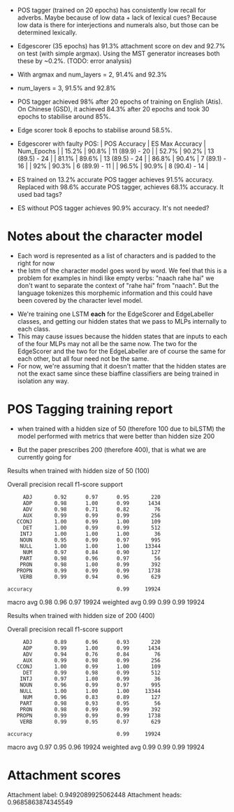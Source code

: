 * POS tagger (trained on 20 epochs) has consistently low recall for adverbs. Maybe because of low data + lack of lexical cues? Because low data is there for interjections and numerals also, but those can be determined lexically.

* Edgescorer (35 epochs) has 91.3% attachment score on dev and 92.7% on test (with simple argmax). Using the MST generator increases both these by ~0.2%. (TODO: error analysis)
* With argmax and num_layers = 2, 91.4% and 92.3%
* num_layers = 3, 91.5% and 92.8%

* POS tagger achieved 98% after 20 epochs of training on English (Atis). On Chinese (GSD), it achieved 84.3% after 20 epochs and took 30 epochs to stabilise around 85%.
* Edge scorer took 8 epochs to stabilise around 58.5%.

* Edgescorer with faulty POS:
| POS Accuracy | ES Max Accuracy | Num_Epochs     |
| 15.2%        | 90.8%           | 11 (89.9) - 20 |
| 52.7%        | 90.2%           | 13 (89.5) - 24 |
| 81.1%        | 89.6%           | 13 (89.5) - 24 |
| 86.8%        | 90.4%           | 7  (89.1) - 16 |
| 92%          | 90.3%           | 6  (89.9) - 11 |
| 96.5%        | 90.9%           | 8  (90.4) - 14 |

* ES trained on 13.2% accurate POS tagger achieves 91.5% accuracy. Replaced with 98.6% accurate POS tagger, achieves 68.1% accuracy. It used bad tags?
* ES without POS tagger achieves 90.9% accuracy. It's not needed?

# Notes about the character model

- Each word is represented as a list of characters and is padded to the right for now 
- the lstm of the character model goes word by word. We feel that this is a problem for examples in hindi like empty verbs: "naach rahe hai" we don't want to separate the context of "rahe hai" from "naach". But the language tokenizes this morphemic information and this could have been covered by the character level model.

* We're training one LSTM **each** for the EdgeScorer and EdgeLabeller classes,
  and getting our hidden states that we pass to MLPs internally to each class.
* This may cause issues because the hidden states that are inputs to each of
  the four MLPs may not all be the same now. The two for the EdgeScorer and the
  two for the EdgeLabeller are of course the same for each other, but all four
  need not be the same.
* For now, we're assuming that it doesn't matter that the hidden states are not
  the exact same since these biaffine classifiers are being trained in
  isolation any way.

# POS Tagging training report

- when trained with a hidden size of 50 (therefore 100 due to biLSTM) the model performed with metrics that were better than hidden size 200

- But the paper prescribes 200 (therefore 400), that is what we are currently going for

Results when trained with hidden size of 50 (100)

Overall
              precision    recall  f1-score   support

         ADJ       0.92      0.97      0.95       220
         ADP       0.98      1.00      0.99      1434
         ADV       0.98      0.71      0.82        76
         AUX       0.99      0.99      0.99       256
       CCONJ       1.00      0.99      1.00       109
         DET       1.00      0.99      0.99       512
        INTJ       1.00      1.00      1.00        36
        NOUN       0.95      0.99      0.97       995
        NULL       1.00      1.00      1.00     13344
         NUM       0.97      0.84      0.90       127
        PART       0.98      0.96      0.97        56
        PRON       0.98      1.00      0.99       392
       PROPN       0.99      0.99      0.99      1738
        VERB       0.99      0.94      0.96       629

    accuracy                           0.99     19924
   macro avg       0.98      0.96      0.97     19924
weighted avg       0.99      0.99      0.99     19924


Results when trained with hidden size of 200 (400)

Overall
              precision    recall  f1-score   support

         ADJ       0.89      0.96      0.93       220
         ADP       0.99      1.00      0.99      1434
         ADV       0.94      0.76      0.84        76
         AUX       0.99      0.98      0.99       256
       CCONJ       1.00      0.99      1.00       109
         DET       0.99      0.98      0.99       512
        INTJ       0.97      1.00      0.99        36
        NOUN       0.96      0.99      0.97       995
        NULL       1.00      1.00      1.00     13344
         NUM       0.96      0.83      0.89       127
        PART       0.98      0.93      0.95        56
        PRON       0.98      0.99      0.99       392
       PROPN       0.99      0.99      0.99      1738
        VERB       0.99      0.95      0.97       629

    accuracy                           0.99     19924
   macro avg       0.97      0.95      0.96     19924
weighted avg       0.99      0.99      0.99     19924


# Attachment scores

Attachment label: 0.9492089925062448
Attachment heads: 0.9685863874345549




